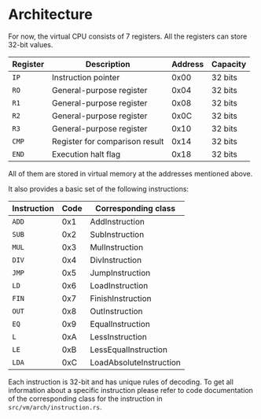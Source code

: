# Architecture
For now, the virtual CPU consists of 7 registers.
All the registers can store 32-bit values.

| Register | Description                    | Address | Capacity |
|----------|--------------------------------|---------|----------|
| `IP`     | Instruction pointer            | 0x00    | 32 bits  |
| `RO`     | General-purpose register       | 0x04    | 32 bits  |
| `R1`     | General-purpose register       | 0x08    | 32 bits  |
| `R2`     | General-purpose register       | 0x0C    | 32 bits  |
| `R3`     | General-purpose register       | 0x10    | 32 bits  |
| `CMP`    | Register for comparison result | 0x14    | 32 bits  |
| `END`    | Execution halt flag            | 0x18    | 32 bits  |

All of them are stored in virtual memory at the
addresses mentioned above.

It also provides a basic set of the following instructions:

| Instruction | Code | Corresponding class     |
|-------------|------|-------------------------|
| `ADD`       | 0x1  | AddInstruction          |
| `SUB`       | 0x2  | SubInstruction          |
| `MUL`       | 0x3  | MulInstruction          |
| `DIV`       | 0x4  | DivInstruction          |
| `JMP`       | 0x5  | JumpInstruction         |
| `LD`        | 0x6  | LoadInstruction         |
| `FIN`       | 0x7  | FinishInstruction       |
| `OUT`       | 0x8  | OutInstruction          |
| `EQ`        | 0x9  | EqualInstruction        |
| `L`         | 0xA  | LessInstruction         |
| `LE`        | 0xB  | LessEqualInstruction    |
| `LDA`       | 0xC  | LoadAbsoluteInstruction |

Each instruction is 32-bit and has unique rules of decoding. To get all information about
a specific instruction please refer to code documentation of the corresponding class
for the instruction in `src/vm/arch/instruction.rs`.